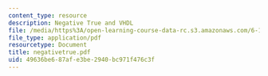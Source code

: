 ```yaml
---
content_type: resource
description: Negative True and VHDL
file: /media/https%3A/open-learning-course-data-rc.s3.amazonaws.com/6-111-introductory-digital-systems-laboratory-fall-2002/49636be687afe3be2940bc971f476c3f_negativetrue.pdf
file_type: application/pdf
resourcetype: Document
title: negativetrue.pdf
uid: 49636be6-87af-e3be-2940-bc971f476c3f
---
```

